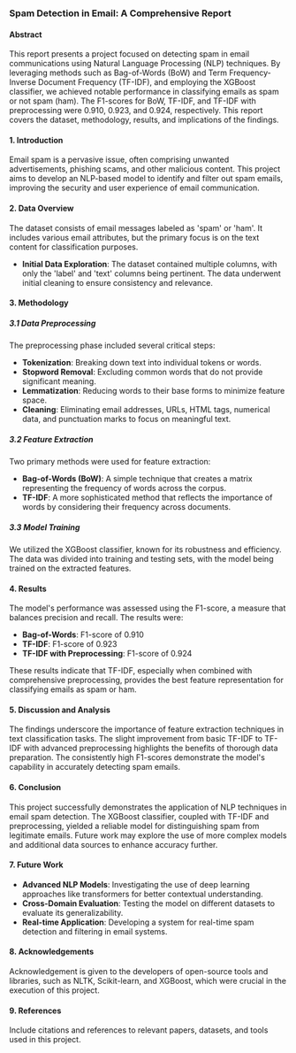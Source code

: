 ### Spam Detection in Email: A Comprehensive Report

#### Abstract
This report presents a project focused on detecting spam in email communications using Natural Language Processing (NLP) techniques. By leveraging methods such as Bag-of-Words (BoW) and Term Frequency-Inverse Document Frequency (TF-IDF), and employing the XGBoost classifier, we achieved notable performance in classifying emails as spam or not spam (ham). The F1-scores for BoW, TF-IDF, and TF-IDF with preprocessing were 0.910, 0.923, and 0.924, respectively. This report covers the dataset, methodology, results, and implications of the findings.

#### 1. Introduction

Email spam is a pervasive issue, often comprising unwanted advertisements, phishing scams, and other malicious content. This project aims to develop an NLP-based model to identify and filter out spam emails, improving the security and user experience of email communication.

#### 2. Data Overview

The dataset consists of email messages labeled as 'spam' or 'ham'. It includes various email attributes, but the primary focus is on the text content for classification purposes.

- **Initial Data Exploration**: The dataset contained multiple columns, with only the 'label' and 'text' columns being pertinent. The data underwent initial cleaning to ensure consistency and relevance.

#### 3. Methodology

##### 3.1 Data Preprocessing

The preprocessing phase included several critical steps:

- **Tokenization**: Breaking down text into individual tokens or words.
- **Stopword Removal**: Excluding common words that do not provide significant meaning.
- **Lemmatization**: Reducing words to their base forms to minimize feature space.
- **Cleaning**: Eliminating email addresses, URLs, HTML tags, numerical data, and punctuation marks to focus on meaningful text.

##### 3.2 Feature Extraction

Two primary methods were used for feature extraction:

- **Bag-of-Words (BoW)**: A simple technique that creates a matrix representing the frequency of words across the corpus.
- **TF-IDF**: A more sophisticated method that reflects the importance of words by considering their frequency across documents.

##### 3.3 Model Training

We utilized the XGBoost classifier, known for its robustness and efficiency. The data was divided into training and testing sets, with the model being trained on the extracted features.

#### 4. Results

The model's performance was assessed using the F1-score, a measure that balances precision and recall. The results were:

- **Bag-of-Words**: F1-score of 0.910
- **TF-IDF**: F1-score of 0.923
- **TF-IDF with Preprocessing**: F1-score of 0.924

These results indicate that TF-IDF, especially when combined with comprehensive preprocessing, provides the best feature representation for classifying emails as spam or ham.

#### 5. Discussion and Analysis

The findings underscore the importance of feature extraction techniques in text classification tasks. The slight improvement from basic TF-IDF to TF-IDF with advanced preprocessing highlights the benefits of thorough data preparation. The consistently high F1-scores demonstrate the model's capability in accurately detecting spam emails.

#### 6. Conclusion

This project successfully demonstrates the application of NLP techniques in email spam detection. The XGBoost classifier, coupled with TF-IDF and preprocessing, yielded a reliable model for distinguishing spam from legitimate emails. Future work may explore the use of more complex models and additional data sources to enhance accuracy further.

#### 7. Future Work

- **Advanced NLP Models**: Investigating the use of deep learning approaches like transformers for better contextual understanding.
- **Cross-Domain Evaluation**: Testing the model on different datasets to evaluate its generalizability.
- **Real-time Application**: Developing a system for real-time spam detection and filtering in email systems.

#### 8. Acknowledgements

Acknowledgement is given to the developers of open-source tools and libraries, such as NLTK, Scikit-learn, and XGBoost, which were crucial in the execution of this project.

#### 9. References

Include citations and references to relevant papers, datasets, and tools used in this project.
